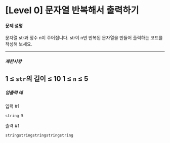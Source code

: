 # [Level 0] 문자열 반복해서 출력하기

#### 문제 설명

문자열 str과 정수 n이 주어집니다.
str이 n번 반복된 문자열을 만들어 출력하는 코드를 작성해 보세요.

---
##### 제한사항
1 ≤ ```str```의 길이 ≤ 10
1 ≤ ```n``` ≤ 5
---

##### 입출력 예
입력 #1
```
string 5
```
출력 #1
```
stringstringstringstringstring
```
